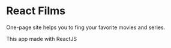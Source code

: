 # React Films
One-page site helps you to fing your favorite movies and series.

This app made with ReactJS